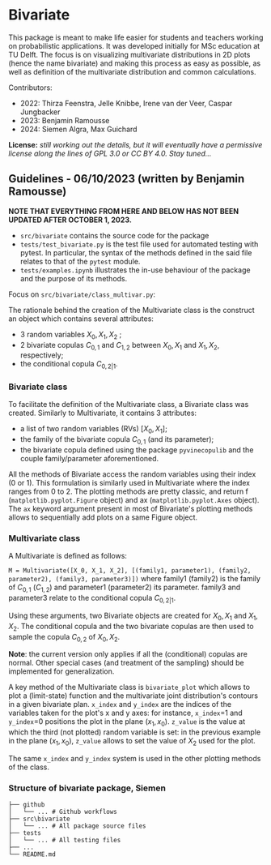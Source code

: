 # Bivariate

This package is meant to make life easier for students and teachers working on probabilistic applications. It was developed initially for MSc education at TU Delft. The focus is on visualizing multivariate distributions in 2D plots (hence the name bivariate) and making this process as easy as possible, as well as definition of the multivariate distribution and common calculations.

Contributors:
- 2022: Thirza Feenstra, Jelle Knibbe, Irene van der Veer, Caspar Jungbacker
- 2023: Benjamin Ramousse
- 2024: Siemen Algra, Max Guichard

**License:** _still working out the details, but it will eventually have a permissive license along the lines of GPL 3.0 or CC BY 4.0. Stay tuned..._

## Guidelines - 06/10/2023 (written by Benjamin Ramousse)

**NOTE THAT EVERYTHING FROM HERE AND BELOW HAS NOT BEEN UPDATED AFTER OCTOBER 1, 2023.**

- `src/bivariate` contains the source code for the package
- `tests/test_bivariate.py` is the test file used for automated testing with pytest. In particular, the syntax of the 
methods defined in the said file relates to that of the `pytest` module.
- `tests/examples.ipynb` illustrates the in-use behaviour of the package and the purpose of its methods.

Focus on `src/bivariate/class_multivar.py`:

The rationale behind the creation of the Multivariate class is the construct an object which contains several attributes:
- 3 random variables $X_0, X_1, X_2$ ;
- 2 bivariate copulas $C_{0,1}$ and $C_{1,2}$ between $X_0, X_1$ and $X_1, X_2$, respectively;
- the conditional copula $C_{0,2|1}$.


### Bivariate class
To facilitate the definition of the Multivariate class, a Bivariate class was created. Similarly to Multivariate, 
it contains 3 attributes:
- a list of two random variables (RVs) $[X_0, X_1]$;
- the family of the bivariate copula $C_{0,1}$ (and its parameter);
- the bivariate copula defined using the package `pyvinecopulib` and the couple family/parameter aforementioned.

All the methods of Bivariate access the random variables using their index (0 or 1). This formulation is similarly used
in Multivariate where the index ranges from 0 to 2. The plotting methods are pretty classic, and return f 
(`matplotlib.pyplot.Figure` object) and ax (`matplotlib.pyplot.Axes` object). The `ax` keyword argument present in most 
of Bivariate's plotting methods allows to sequentially add plots on a same Figure object.

### Multivariate class

A Multivariate is defined as follows:

`M = Multivariate([X_0, X_1, X_2], [(family1, parameter1), (family2, parameter2), (family3, parameter3)])`
where family1 (family2) is the family of $C_{0,1}$ ($C_{1,2}$) and parameter1 (parameter2) its parameter. family3 
and parameter3 relate to the conditional copula $C_{0,2|1}$.

Using these arguments, two Bivariate objects are created for $X_0, X_1$ and $X_1, X_2$. The conditional copula and 
the two bivariate copulas are then used to sample the copula $C_{0,2}$ of $X_0, X_2$. 

**Note**: the current version only applies if all the (conditional) copulas are normal. Other special cases (and treatment of the sampling) should be implemented for generalization.

A key method of the Multivariate class is `bivariate_plot` which allows to plot a (limit-state) function and the 
multivariate joint distribution's contours in a given bivariate plan. `x_index` and `y_index` are the indices of the 
variables taken for the plot's x and y axes: for instance, `x_index`=1 and `y_index`=0 positions the plot in the plane 
$(x_1, x_0)$. `z_value` is the value at which the third (not plotted) random variable is set: in the previous example
in the plane $(x_1, x_0)$, `z_value` allows to set the value of $X_2$ used for the plot. 

The same `x_index` and `y_index` system is used in the other plotting methods of the class.


### Structure of bivariate package, Siemen

```
├── github
│   └── ... # Github workflows                
├── src\bivariate                  
│   └── ... # All package source files   
├── tests
│   └── ... # All testing files        
├── ...                     
└── README.md 
```

